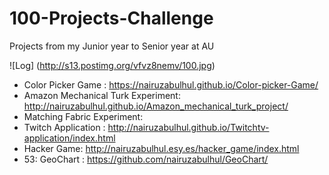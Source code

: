 # 100-Projects-Challenge
Projects from my Junior year to Senior year at AU 

![Log] (http://s13.postimg.org/vfvz8nemv/100.jpg)



- Color Picker Game : https://nairuzabulhul.github.io/Color-picker-Game/
- Amazon Mechanical Turk Experiment: http://nairuzabulhul.github.io/Amazon_mechanical_turk_project/
- Matching Fabric Experiment: 
- Twitch Application : http://nairuzabulhul.github.io/Twitchtv-application/index.html
- Hacker Game: http://nairuzabulhul.esy.es/hacker_game/index.html
- 53: GeoChart : https://github.com/nairuzabulhul/GeoChart/

